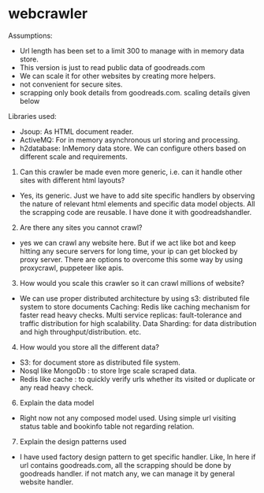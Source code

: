 # webcrawler

Assumptions:

- Url length has been set to a limit 300 to manage with in memory data store.
- This version is just to read public data of goodreads.com
- We can scale it for other websites by creating more helpers.
- not convenient for secure sites.
- scrapping only book details from goodreads.com. scaling details given below

Libraries used:

- Jsoup: As HTML document reader.
- ActiveMQ:  For in memory asynchronous url storing and processing.
- h2database: InMemory data store. We can configure others based on different scale and requirements.

1. Can this crawler be made even more generic, i.e. can it handle other sites with different html layouts?
- Yes, its generic. Just we have to add site specific handlers by observing the nature of relevant html
elements and specific data model objects. All the scrapping code are reusable. I have done it with goodreadshandler.

2. Are there any sites you cannot crawl?
- yes we can crawl any website here. But if we act like bot and keep hitting any secure servers for long time, your ip
can get blocked by proxy server. There are options to overcome this some way by using proxycrawl, puppeteer like apis.

3. How would you scale this crawler so it can crawl millions of website?
- We can use proper distributed architecture by using
    s3: distributed file system to store documents
    Caching: Redis like caching mechanism for faster read heavy checks.
    Multi service replicas: fault-tolerance and traffic distribution for high scalability.
    Data Sharding: for data distribution and high throughput/distribution.
    etc.

4. How would you store all the different data?
- S3: for document store as distributed file system.
- Nosql like MongoDb :  to store lrge scale scraped data.
- Redis like cache : to quickly verify urls whether its visited or duplicate or any read heavy check.

6. Explain the data model
- Right now not any composed model used. Using simple url visiting status table and bookinfo table not regarding relation.

7. Explain the design patterns used
- I have used factory design pattern to get specific handler. Like, In here if url contains goodreads.com,
 all the scrapping should be done by goodreads handler. if not match any, we can manage it by general website handler.
